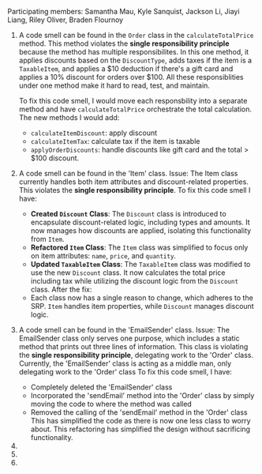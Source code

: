 Participating members: Samantha Mau, Kyle Sanquist, Jackson Li, Jiayi Liang, Riley Oliver, Braden Flournoy


1. A code smell can be found in the `Order` class in the `calculateTotalPrice` method. This method violates the **single responsibility principle** because the method has multiple responsibilites. In this one method, it applies discounts based on the `DiscountType`, adds taxes if the item is a `TaxableItem`, and applies a $10 deduction if there's a gift card and applies a 10% discount for orders over $100. All these responsiblities under one method make it hard to read, test, and maintain. 

    To fix this code smell, I would move each responsbility into a separate method and have `calculateTotalPrice` orchestrate the total calculation. The new methods I would add: 
    - `calculateItemDiscount`: apply discount 
    - `calculateItemTax`: calculate tax if the item is taxable
    -  `applyOrderDiscounts`: handle discounts like gift card and the total > $100 discount. 


2. A code smell can be found in the 'Item' class. 
   Issue: The Item class currently handles both item attributes and discount-related properties. This violates the **single responsibility principle**.
   To fix this code smell I have:
   - **Created `Discount` Class**: The `Discount` class is introduced to encapsulate discount-related logic, including types and amounts. It now manages how discounts are applied, isolating this functionality from `Item`.
   - **Refactored `Item` Class**: The `Item` class was simplified to focus only on item attributes: `name`, `price`, and `quantity`.
   - **Updated `TaxableItem` Class**: The `TaxableItem` class was modified to use the new `Discount` class. It now calculates the total price including tax while utilizing the discount logic from the `Discount` class.
   After the fix:
   - Each class now has a single reason to change, which adheres to the SRP. `Item` handles item properties, while `Discount` manages discount logic.

3. A code smell can be found in the 'EmailSender' class.
   Issue: The EmailSender class only serves one purpose, which includes a static method that prints out three lines of information. This class is violating the **single responsibility principle**, delegating work to the 'Order' class.
   Currently, the 'EmailSender' class is acting as a middle man, only delegating work to the 'Order' class
   To fix this code smell, I have:
   - Completely deleted the 'EmailSender' class
   - Incorporated the 'sendEmail' method into the 'Order' class by simply moving the code to where the method was called
   - Removed the calling of the 'sendEmail' method in the 'Order' class
   This has simplified the code as there is now one less class to worry about. This refactoring has simplified the design without sacrificing functionality.
4. 
5. 
6. 



